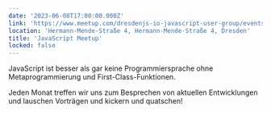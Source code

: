 ```yaml
---
date: '2023-06-08T17:00:00.000Z'
link: 'https://www.meetup.com/dresdenjs-io-javascript-user-group/events/wwdfrqyfcjblb/'
location: 'Hermann-Mende-Straße 4, Hermann-Mende-Straße 4, Dresden'
title: 'JavaScript Meetup'
locked: false
---
```

JavaScript ist besser als gar keine Programmiersprache ohne Metaprogrammierung und First-Class-Funktionen.

Jeden Monat treffen wir uns zum Besprechen von aktuellen Entwicklungen und lauschen Vorträgen und kickern und quatschen!
